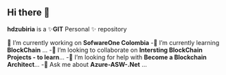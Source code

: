 ## Hi there 👋


**hdzubiria** is a ✨**GIT** Personal ✨ repository  

 🔭 I’m currently working on **SofwareOne Colombia**
-🌱 I’m currently learning **BlockChain** ...
-👯 I’m looking to collaborate on **Intersting BlockChain Projects - to learn**...
-🤔 I’m looking for help with **Become a Blockchain Architect**...
-💬 Ask me about **Azure-ASW-.Net** ...

<!-- 
-📫 How to reach me: ...
-😄 Pronouns: ...
-⚡ Fun fact: ...
 -->


